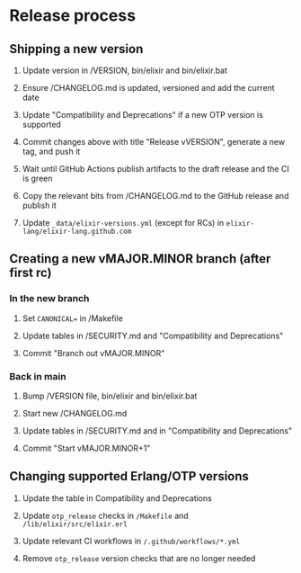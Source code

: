 # Release process

## Shipping a new version

1. Update version in /VERSION, bin/elixir and bin/elixir.bat

2. Ensure /CHANGELOG.md is updated, versioned and add the current date

3. Update "Compatibility and Deprecations" if a new OTP version is supported

4. Commit changes above with title "Release vVERSION", generate a new tag, and push it

5. Wait until GitHub Actions publish artifacts to the draft release and the CI is green

6. Copy the relevant bits from /CHANGELOG.md to the GitHub release and publish it

7. Update `_data/elixir-versions.yml` (except for RCs) in `elixir-lang/elixir-lang.github.com`

## Creating a new vMAJOR.MINOR branch (after first rc)

### In the new branch

1. Set `CANONICAL=` in /Makefile

2. Update tables in /SECURITY.md and "Compatibility and Deprecations"

3. Commit "Branch out vMAJOR.MINOR"

### Back in main

1. Bump /VERSION file, bin/elixir and bin/elixir.bat

2. Start new /CHANGELOG.md

3. Update tables in /SECURITY.md and in "Compatibility and Deprecations"

4. Commit "Start vMAJOR.MINOR+1"

## Changing supported Erlang/OTP versions

1. Update the table in Compatibility and Deprecations

2. Update `otp_release` checks in `/Makefile` and `/lib/elixir/src/elixir.erl`

3. Update relevant CI workflows in `/.github/workflows/*.yml`

4. Remove `otp_release` version checks that are no longer needed
